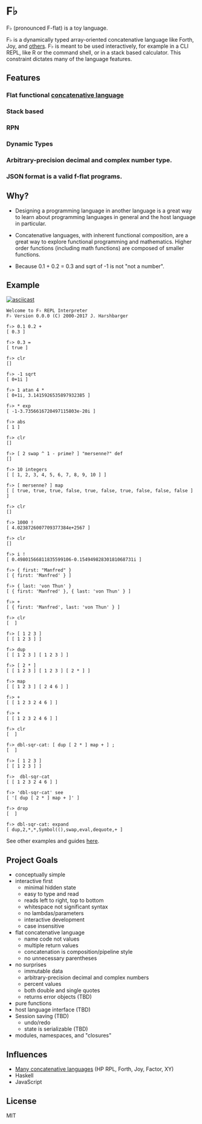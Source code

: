 # F♭

F♭ (pronounced F-flat) is a toy language.

F♭ is a dynamically typed array-oriented concatenative language like Forth, Joy, and [others](http://www.concatenative.org/). F♭ is meant to be used interactively, for example in a CLI REPL, like R or the command shell, or in a stack based calculator.  This constraint dictates many of the language features.

## Features

### Flat functional [concatenative language](http://concatenative.org/wiki/view/Front%20Page)

### Stack based

### RPN

### Dynamic Types

### Arbitrary-precision decimal and complex number type.

### JSON format is a valid f-flat programs.

## Why?

* Designing a programming language in another language is a great way to learn about programming languages in general and the host language in particular.

* Concatenative languages, with inherent functional composition, are a great way to explore functional programming and mathematics.  Higher order functions (including math functions) are composed of smaller functions.

* Because 0.1 + 0.2 = 0.3 and sqrt of -1 is not "not a number".

## Example

[![asciicast](https://asciinema.org/a/39282.png)](https://asciinema.org/a/39282)

```forth
Welcome to F♭ REPL Interpreter
F♭ Version 0.0.0 (C) 2000-2017 J. Harshbarger

f♭> 0.1 0.2 +
[ 0.3 ]

f♭> 0.3 =
[ true ]

f♭> clr
[]

f♭> -1 sqrt
[ 0+1i ]

f♭> 1 atan 4 *
[ 0+1i, 3.1415926535897932385 ]

f♭> * exp
[ -1-3.7356616720497115803e-20i ]

f♭> abs
[ 1 ]

f♭> clr
[]

f♭> [ 2 swap ^ 1 - prime? ] "mersenne?" def
[]

f♭> 10 integers
[ [ 1, 2, 3, 4, 5, 6, 7, 8, 9, 10 ] ]

f♭> [ mersenne? ] map
[ [ true, true, true, false, true, false, true, false, false, false ] ]

f♭> clr
[]

f♭> 1000 !
[ 4.0238726007709377384e+2567 ]

f♭> clr
[]

f♭> i !
[ 0.49801566811835599106-0.15494982830181068731i ]

f♭> { first: "Manfred" }
[ { first: 'Manfred' } ]

f♭> { last: 'von Thun' }
[ { first: 'Manfred' }, { last: 'von Thun' } ]

f♭> +
[ { first: 'Manfred', last: 'von Thun' } ]

f♭> clr
[  ]

f♭> [ 1 2 3 ]
[ [ 1 2 3 ] ]

f♭> dup
[ [ 1 2 3 ] [ 1 2 3 ] ]

f♭> [ 2 * ]
[ [ 1 2 3 ] [ 1 2 3 ] [ 2 * ] ]

f♭> map
[ [ 1 2 3 ] [ 2 4 6 ] ]

f♭> +
[ [ 1 2 3 2 4 6 ] ]

f♭> +
[ [ 1 2 3 2 4 6 ] ]

f♭> clr
[  ]

f♭> dbl-sqr-cat: [ dup [ 2 * ] map + ] ;
[  ]

f♭> [ 1 2 3 ]
[ [ 1 2 3 ] ]

f♭>  dbl-sqr-cat
[ [ 1 2 3 2 4 6 ] ]

f♭> 'dbl-sqr-cat' see
[ '[ dup [ 2 * ] map + ]' ]

f♭> drop
[  ]

f♭> dbl-sqr-cat: expand
[ dup,2,*,*,Symbol((),swap,eval,dequote,+ ]

```

See other examples and guides [here](./docs/).

## Project Goals

* conceptually simple
* interactive first
  * minimal hidden state
  * easy to type and read
  * reads left to right, top to bottom
  * whitespace not significant syntax
  * no lambdas/parameters
  * interactive development
  * case insensitive
* flat concatenative language
  * name code not values
  * multiple return values
  * concatenation is composition/pipeline style
  * no unnecessary parentheses
* no surprises
  * immutable data
  * arbitrary-precision decimal and complex numbers
  * percent values
  * both double and single quotes
  * returns error objects (TBD)
* pure functions
* host language interface (TBD)
* Session saving (TBD)
  * undo/redo
  * state is serializable (TBD)
* modules, namespaces, and "closures"

## Influences

* [Many concatenative languages](http://concatenative.org/wiki/view/Front%20Page) (HP RPL, Forth, Joy, Factor, XY)
* Haskell
* JavaScript

## License

MIT
